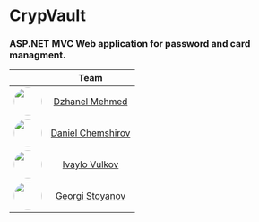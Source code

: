 # CrypVault
### ASP.NET MVC Web application for password and card managment.

| |Team|
|:---:|:---:|
|<img style="width: 50px; border-radius: 50%;" src="https://github.com/Dzhanel.png">|[Dzhanel Mehmed](https://github.com/Dzhanel)|
|<img style="width: 50px; border-radius: 50%;" src="https://github.com/GospodinChem.png">|[Daniel Chemshirov](https://github.com/GospodinChem)|
|<img style="width: 50px; border-radius: 50%;" src="https://github.com/Nokraker.png">|[Ivaylo Vulkov](https://github.com/Nokraker)|
|<img style="width: 50px; border-radius: 50%;" src="https://github.com/GeorgiStoyanov05.png">|[Georgi Stoyanov](https://github.com/GeorgiStoyanov05)|
